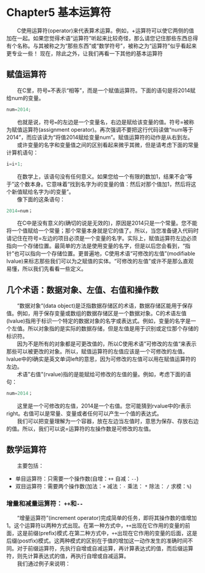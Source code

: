 # Chapter5 基本运算符 

&emsp;&emsp;C使用运算符(operator)来代表算术运算。例如，+运算符可以使它两侧的值加在一起。如果您觉得术语“运算符”听起来比较奇怪，那么请您记住那些东西总得有个名称。与其被称之为“那些东西”或“数学符号”，被称之为“运算符”似乎看起来更专业一些！ 现在，除此之外，让我们再看一下其他的基本运算符<br> 

## 赋值运算符
&emsp;&emsp;在C里，符号`=`不表示“相等”，而是一个赋值运算符。下面的语句是将2014赋给num的变量。 <br>
```C
num=2014;
``` 
&emsp;&emsp;也就是说，符号`=`的左边是一个变量名，右边是赋给该变量的值。符号=被称为赋值运算符(assignment operator)。再次强调不要把这行代码读做“num等于2014”，而应该读为“将值2014赋给变量num”。赋值运算符的动作是从右到左。 <br>
&emsp;&emsp;或许变量的名字和变量值之间的区别看起来微乎其微，但是请考虑下面的常量计算机语句： <br>
```C
i=i+1; 
```
&emsp;&emsp;在数学上，该语句没有任何意义。如果您给一个有限的数加1，结果不会“等于”这个数本身。它意味着“找到名字为i的变量的值：然后对那个值加1，然后将这个新值赋给名字为i的变量”。 <br>
&emsp;&emsp;像下面的这条语句： <br>
```C
2014=num；
``` 
&emsp;&emsp;在C中是没有意义的(确切的说是无效的)，原因是2014只是一个常量。您不能将一个值赋给一个常量；那个常量本身就是它的值了。所以，当您准备键入代码时请记住在符号=左边的项目必须是一个变量的名字。实际上，赋值运算符左边必须指向一个存储位置。最简单的方法是使用变量的名字，但是以后您会看到，“指针”也可以指向一个存储位置。更普遍地，C使用术语“可修改的左值”(modifiable Ivalue)来标志那些我们可以为之赋值的实体。“可修改的左值”或许不是那么直观易懂，所以我们先看看一些定义。 <br>
## 几个术语：数据对象、左值、右值和操作数
&emsp;&emsp;“数据对象“(data object)是泛指数据存储区的术语，数据存储区能用于保存值。例如，用于保存变量或数组的数据存储区是一个数据对象。C的术语左值(lvalue)指用于标识一个特定的数据对象的名字或表达式。例如，变量的名字是一个左值。所以对象指的是实际的数据存储，但是左值是用于识别或定位那个存储的标识符。<br> 
&emsp;&emsp;因为不是所有的对象都是可更改值的，所以C使用术语”可修改的左值“来表示那些可以被更改的对象。所以，赋值运算符的左值应该是一个可修改的左值。lvalue中的l确实是英文单词left的意思，因为可修改的左值可以用在赋值运算符的左边。 <br>
&emsp;&emsp;术语"右值"(rvalue)指的是能赋给可修改的左值的量。例如，考虑下面的语句：
```C
num=2014；
``` 
&emsp;&emsp;这里是一个可修改的左值，2014是一个右值。您可能猜到rvalue中的r表示right。右值可以是常量、变量或者任何可以产生一个值的表达式。 <br>
&emsp;&emsp;我们可以把变量理解为一个容器，放在左边当左值时，意思为保存、存放右边的值。所以，我们可以说=运算符的左操作数是可修改的左值。 <br>
## 数学运算符
&emsp;&emsp;主要包括： 
* 单目运算符：只需要一个操作数(自增：`++` 自减：`--`) 
* 双目运算符：需要两个操作数(加法：`+` 减法：`-` 乘法： `*` 除法： `/` 求模：`%`) 
### 增量和减量运算符： `++`和`--` 
&emsp;&emsp;“增量运算符”(increment operator)完成简单的任务，即将其操作数的值增加1。这个运算符以两种方式出现。在第一种方式中，`++`出现在它作用的变量的前面，这是前缀(prefix)模式.在第二种方式中，`++`出现在它作用的变量的后面，这是后缀(postfix)模式。这两种模式的区别在于值的增加这一动作发生的准确时间不同。对于前缀运算符，先执行自增或自减运算，再计算表达式的值，而后缀运算符，则先计算表达式的值，再执行自增或自减运算。 <br>
&emsp;&emsp;我们通过例子来说明： 

<!--TODO:FUCK-->